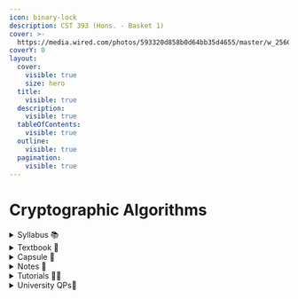 ```yaml
---
icon: binary-lock
description: CST 393 (Hons. - Basket 1)
cover: >-
  https://media.wired.com/photos/593320d858b0d64bb35d4655/master/w_2560%2Cc_limit/163727876.jpg
coverY: 0
layout:
  cover:
    visible: true
    size: hero
  title:
    visible: true
  description:
    visible: true
  tableOfContents:
    visible: true
  outline:
    visible: true
  pagination:
    visible: true
---
```


# Cryptographic Algorithms

<details>

<summary>Syllabus 📚</summary>

[CST393 ](https://drive.google.com/file/d/1S99J2tbRkZxx7m75ijjpbm0YSoJOppP_/view)👈

</details>

<details>

<summary>Textbook 📖</summary>

[Cryptographic Algorithms Textbooks](https://drive.google.com/drive/folders/113jtbNk3kFhWKaidjWbIWLD0woT74ixb?usp=drive_link) 👈

</details>

<details>

<summary>Capsule 💊</summary>

[Cryptographic Algorithms Short Notes](https://drive.google.com/drive/folders/1IaBa2vk-b1E4DHnlFEAiEgbWfBSB9r7V?usp=drive_link) 👈

</details>

<details>

<summary>Notes 📒</summary>

[Cryptographic Algorithms Notes](https://drive.google.com/drive/folders/1Gjjt3s2rQS9rwx9gafv3u1KYa1S9mCvJ?usp=drive_link) 👈

</details>

<details>

<summary>Tutorials 🧑‍🏫</summary>

[Cryptographic Algorithms CST 393 KTU CS Honour Notes Semester V -Dr Binu V P](https://cryptoalgoktuhonsem5.blogspot.com/2024/07/cryptographic-algorithms-cst-393-ktu.html) 👈

[CST393 Cryptographic Algorithms-CSE Honours Bucket 1 - Princy Ann Thomas](https://youtube.com/playlist?list=PL2YNNMqXo7duAvJbJFDjWxd3l0G-30uZh\&feature=shared) 👈

[Cryptography & Network Security - Neso Academy](https://youtube.com/playlist?list=PLBlnK6fEyqRgJU3EsOYDTW7m6SUmW6kII\&feature=shared) 👈

</details>

<details>

<summary>University QPs📄</summary>

[Cryptographic Algorithms PYQs](https://drive.google.com/drive/folders/1AXT8r8-YvjFsgWnQ5d4FbexQAQGvJPIA?usp=drive_link) 👈

</details>
